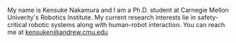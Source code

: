 My name is Kensuke Nakamura and I am a Ph.D. student at Carnegie Mellon Univerity's Robotics Institute. My current research interests lie in safety-critical 
robotic systems along with human-robot interaction. You can reach me at kensuken@andrew.cmu.edu
